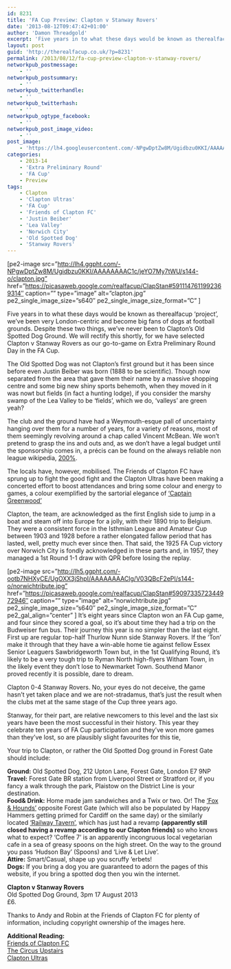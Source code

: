 ```yaml
---
id: 8231
title: 'FA Cup Preview: Clapton v Stanway Rovers'
date: '2013-08-12T09:47:42+01:00'
author: 'Damon Threadgold'
excerpt: 'Five years in to what these days would be known as therealfacup ''project'', we''ve been very London-centric and become big fans of dogs at football grounds. Despite these two things, we''ve never been to Clapton''s Old Spotted Dog Ground.'
layout: post
guid: 'http://therealfacup.co.uk/?p=8231'
permalink: /2013/08/12/fa-cup-preview-clapton-v-stanway-rovers/
networkpub_postmessage:
    - ''
networkpub_postsummary:
    - ''
networkpub_twitterhandle:
    - ''
networkpub_twitterhash:
    - ''
networkpub_ogtype_facebook:
    - ''
networkpub_post_image_video:
    - ''
post_image:
    - 'https://lh4.googleusercontent.com/-NPgwDptZw8M/Ugidbzu0KKI/AAAAAAAAC1c/jeYO7My7tWU/s640/clapton.jpg'
categories:
    - 2013-14
    - 'Extra Preliminary Round'
    - 'FA Cup'
    - Preview
tags:
    - Clapton
    - 'Clapton Ultras'
    - 'FA Cup'
    - 'Friends of Clapton FC'
    - 'Justin Beiber'
    - 'Lea Valley'
    - 'Norwich City'
    - 'Old Spotted Dog'
    - 'Stanway Rovers'
---
```


\[pe2-image src=”http://lh4.ggpht.com/-NPgwDptZw8M/Ugidbzu0KKI/AAAAAAAAC1c/jeYO7My7tWU/s144-o/clapton.jpg” href=”https://picasaweb.google.com/realfacup/ClapStan#5911147611992369314″ caption=”” type=”image” alt=”clapton.jpg” pe2\_single\_image\_size=”s640″ pe2\_single\_image\_size\_format=”C” \]

Five years in to what these days would be known as therealfacup ‘project’, we’ve been very London-centric and become big fans of dogs at football grounds. Despite these two things, we’ve never been to Clapton’s Old Spotted Dog Ground. We will rectify this shortly, for we have selected Clapton v Stanway Rovers as our go-to-game on Extra Preliminary Round Day in the FA Cup.

The Old Spotted Dog was not Clapton’s first ground but it has been since before even Justin Beiber was born (1888 to be scientific). Though now separated from the area that gave them their name by a massive shopping centre and some big new shiny sports behemoth, when they moved in it was nowt but fields (in fact a hunting lodge), if you consider the marshy swamp of the Lea Valley to be ‘fields’, which we do, ‘valleys’ are green yeah?

The club and the ground have had a Weymouth-esque pall of uncertainty hanging over them for a number of years, for a variety of reasons, most of them seemingly revolving around a chap called Vincent McBean. We won’t pretend to grasp the ins and outs and, as we don’t have a legal budget until the sponsorship comes in, a précis can be found on the always reliable non league wikipedia, [200%](http://twohundredpercent.net/?p=22324).

The locals have, however, mobilised. The Friends of Clapton FC have sprung up to fight the good fight and the Clapton Ultras have been making a concerted effort to boost attendances and bring some colour and energy to games, a colour exemplified by the sartorial elegance of [‘Captain Greenwood’](http://claptonultras.tumblr.com/post/55363438797/captain-greenwood-hes-our-hero-touchline)

Clapton, the team, are acknowledged as the first English side to jump in a boat and steam off into Europe for a jolly, with their 1890 trip to Belgium. They were a consistent force in the Isthmian League and Amateur Cup between 1903 and 1928 before a rather elongated fallow period that has lasted, well, pretty much ever since then. That said, the 1925 FA Cup victory over Norwich City is fondly acknowledged in these parts and, in 1957, they managed a 1st Round 1-1 draw with QPR before losing the replay.

\[pe2-image src=”http://lh5.ggpht.com/-ootb7NHXyCE/UgOXX3jShpI/AAAAAAAAClg/V03QBcF2ePI/s144-o/norwichtribute.jpg” href=”https://picasaweb.google.com/realfacup/ClapStan#5909733572344972946″ caption=”” type=”image” alt=”norwichtribute.jpg” pe2\_single\_image\_size=”s640″ pe2\_single\_image\_size\_format=”C” pe2\_gal\_align=”center” \] It’s eight years since Clapton won an FA Cup game, and four since they scored a goal, so it’s about time they had a trip on the Budweiser fun bus. Their journey this year is no simpler than the last eight. First up are regular top-half Thurlow Nunn side Stanway Rovers. If the ‘Ton’ make it through that they have a win-able home tie against fellow Essex Senior Leaguers Sawbridgeworth Town but, in the 1st Qualifying Round, it’s likely to be a very tough trip to Ryman North high-flyers Witham Town, in the likely event they don’t lose to Newmarket Town. Southend Manor proved recently it is possible, dare to dream.

Clapton 0-4 Stanway Rovers. No, your eyes do not deceive, the game hasn’t yet taken place and we are not-stradamus, that’s just the result when the clubs met at the same stage of the Cup three years ago.

Stanway, for their part, are relative newcomers to this level and the last six years have been the most successful in their history. This year they celebrate ten years of FA Cup participation and they’ve won more games than they’ve lost, so are plausibly slight favourites for this tie,

Your trip to Clapton, or rather the Old Spotted Dog ground in Forest Gate should include:

**Ground:** Old Spotted Dog, 212 Upton Lane, Forest Gate, London E7 9NP  
**Travel:** Forest Gate BR station from Liverpool Street or Stratford or, if you fancy a walk through the park, Plaistow on the District Line is your destination.  
**Food&amp; Drink:** Home made jam sandwiches and a Twix or two. Or! The [‘Fox &amp; Hounds’](https://maps.google.co.uk/maps?q=fox+and+hounds+forest+gate&oe=utf-8&client=firefox-a&hq=fox+and+hounds&hnear=Forest+Gate&t=m&z=16) opposite Forest Gate (which will also be populated by Happy Hammers getting primed for Cardiff on the same day) or the similarly located [‘Railway Tavern’](https://maps.google.co.uk/maps?q=railway+tavern+forest+gate&hl=en&ll=51.549858,0.024505&spn=0.007512,0.01929&sll=51.55,0.024752&sspn=0.007512,0.01929&hq=railway+tavern&hnear=Forest+Gate&t=m&z=16), which has just had a revamp **(apparently still closed having a revamp according to our Clapton friends)** so who knows what to expect? ‘Coffee 7’ is an apparently incongruous local vegetarian cafe in a sea of greasy spoons on the high street. On the way to the ground you pass ‘Hudson Bay’ (Spoons) and ‘Live &amp; Let Live’.  
**Attire:** Smart/Casual, shape up you scruffy ‘erbets!  
**Dogs:** If you bring a dog you are guaranteed to adorn the pages of this website, if you bring a spotted dog then you win the internet.

**Clapton v Stanway Rovers**  
Old Spotted Dog Ground, 3pm 17 August 2013  
£6.

Thanks to Andy and Robin at the Friends of Clapton FC for plenty of information, including copyright ownership of the images here.

**Additional Reading:**  
[Friends of Clapton FC](http://www.friendsofclaptonfc.org/index.html)  
[The Circus Upstairs](http://claptonfc.wordpress.com/)  
[Clapton Ultras](http://claptonultras.tumblr.com/)